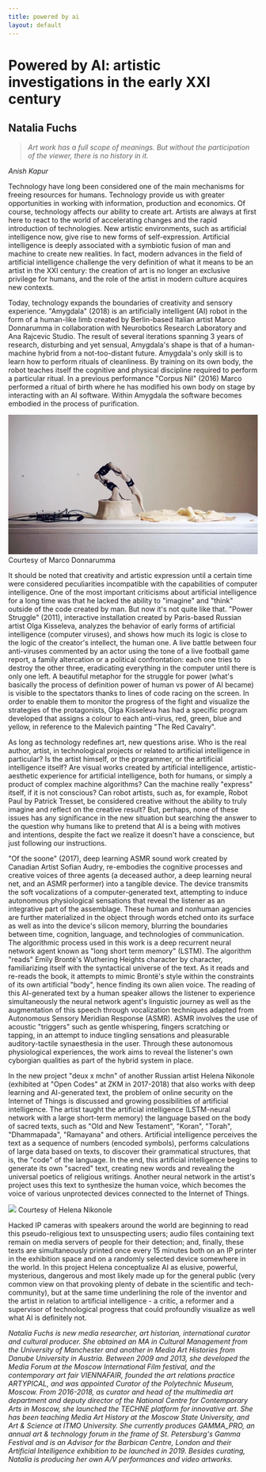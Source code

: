 ```yaml
---
title: powered by ai
layout: default
---
```



# Powered by AI: artistic investigations in the early XXI century
## Natalia Fuchs

> *Art work has a full scope of meanings.*
> *But without the participation of the viewer, there is no history in it.*

_Anish Kapur_

Technology have long been considered one of the main mechanisms for freeing resources for humans. Technology provide us with greater opportunities in working with information, production and economics. Of course, technology affects our ability to create art. Artists are always at first here to react to the world of accelerating changes and the rapid introduction of technologies. New artistic environments, such as artificial intelligence now, give rise to new forms of self-expression. Artificial intelligence is deeply associated with a symbiotic fusion of man and machine to create new realities. In fact, modern advances in the field of artificial intelligence challenge the very definition of what it means to be an artist in the XXI century: the creation of art is no longer an exclusive privilege for humans, and the role of the artist in modern culture acquires new contexts.

Today, technology expands the boundaries of creativity and sensory experience. "Amygdala" (2018) is an artificially intelligent (AI) robot in the form of a human-like limb created by Berlin-based Italian artist Marco Donnarumma in collaboration with Neurobotics Research Laboratory and Ana Rajcevic Studio. The result of several iterations spanning 3 years of research, disturbing and yet sensual, Amygdala's shape is that of a human-machine hybrid from a not-too-distant future. Amygdala's only skill is to learn how to perform rituals of cleanliness. By training on its own body, the robot teaches itself the cognitive and physical discipline required to perform a particular ritual. In a previous performance "Corpus Nil" (2016) Marco performed a ritual of birth where he has modified his own body on stage by interacting with an AI software. Within Amygdala the software becomes embodied in the process of purification.

![](Images/11_PoweredByAI/11_PoweredByAI_Image1.jpg)
Courtesy of Marco Donnarumma

It should be noted that creativity and artistic expression until a certain time were considered peculiarities incompatible with the capabilities of computer intelligence. One of the most important criticisms about artificial intelligence for a long time was that he lacked the ability to "imagine" and "think" outside of the code created by man. But now it's not quite like that. "Power Struggle" (2011), interactive installation created by Paris-based Russian artist Olga Kisseleva, analyzes the behavior of early forms of artificial intelligence (computer viruses), and shows how much its logic is close to the logic of the creator's intellect, the human one. A live battle between four anti-viruses commented by an actor using the tone of a live football game report, a family altercation or a political confrontation: each one tries to destroy the other three, eradicating everything in the computer until there is only one left. A beautiful metaphor for the struggle for power (what's basically the process of definition power of human vs power of AI became) is visible to the spectators thanks to lines of code racing on the screen. In order to enable them to monitor the progress of the fight and visualize the strategies of the protagonists, Olga Kisseleva has had a specific program developed that assigns a colour to each anti-virus, red, green, blue and yellow, in reference to the Malevich painting "The Red Cavalry".

As long as technology redefines art, new questions arise. Who is the real author, artist, in technological projects or related to artificial intelligence in particular? Is the artist himself, or the programmer, or the artificial intelligence itself? Are visual works created by artificial intelligence, artistic-aesthetic experience for artificial intelligence, both for humans, or simply a product of complex machine algorithms? Can the machine really "express" itself, if it is not conscious? Can robot artists, such as, for example, Robot Paul by Patrick Tresset, be considered creative without the ability to truly imagine and reflect on the creative result? But, perhaps, none of these issues has any significance in the new situation but searching the answer to the question why humans like to pretend that AI is a being with motives and intentions, despite the fact we realize it doesn't have a conscience, but just following our instructions. 

"Of the soone" (2017), deep learning ASMR sound work created by Canadian Artist Sofian Audry, re-embodies the cognitive processes and creative voices of three agents (a deceased author, a deep learning neural net, and an ASMR performer) into a tangible device. The device transmits the soft vocalizations of a computer-generated text, attempting to induce autonomous physiological sensations that reveal the listener as an integrative part of the assemblage. These human and nonhuman agencies are further materialized in the object through words etched onto its surface as well as into the device's silicon memory, blurring the boundaries between time, cognition, language, and technologies of communication. The algorithmic process used in this work is a deep recurrent neural network agent known as "long short term memory" (LSTM). The algorithm "reads" Emily Brontë's Wuthering Heights character by character, familiarizing itself with the syntactical universe of the text. As it reads and re-reads the book, it attempts to mimic Brontë's style within the constraints of its own artificial "body", hence finding its own alien voice. The reading of this AI-generated text by a human speaker allows the listener to experience simultaneously the neural network agent's linguistic journey as well as the augmentation of this speech through vocalization techniques adapted from Autonomous Sensory Meridian Response (ASMR). ASMR involves the use of acoustic "triggers" such as gentle whispering, fingers scratching or tapping, in an attempt to induce tingling sensations and pleasurable auditory-tactile synaesthesia in the user. Through these autonomous physiological experiences, the work aims to reveal the listener's own cyborgian qualities as part of the hybrid system in place.

In the new project "deux x mchn" of another Russian artist Helena Nikonole (exhibited at "Open Codes" at ZKM in 2017-2018) that also works with deep learning and AI-generated text, the problem of online security on the Internet of Things is discussed and growing possibilities of artificial intelligence. The artist taught the artificial intelligence (LSTM-neural network with a large short-term memory) the language based on the body of sacred texts, such as "Old and New Testament", "Koran", "Torah", "Dhammapada", "Ramayana" and others. Artificial intelligence perceives the text as a sequence of numbers (encoded symbols), performs calculations of large data based on texts, to discover their grammatical structures, that is, the "code" of the language. In the end, this artificial intelligence begins to generate its own "sacred" text, creating new words and revealing the universal poetics of religious writings. Another neural network in the artist's project uses this text to synthesize the human voice, which becomes the voice of various unprotected devices connected to the Internet of Things. 

![](Images/11_PoweredByAI/11_PoweredByAI_Image2.jpg)
Courtesy of Helena Nikonole

Hacked IP cameras with speakers around the world are beginning to read this pseudo-religious text to unsuspecting users; audio files containing text remain on media servers of people for their detection; and, finally, these texts are simultaneously printed once every 15 minutes both on an IP printer in the exhibition space and on a randomly selected device somewhere in the world. In this project Helena conceptualize AI as elusive, powerful, mysterious, dangerous and most likely made up for the general public (very common view on that provoking plenty of debate in the scientific and tech-community), but at the same time underlining the role of the inventor and the artist in relation to artificial intelligence - a critic, a reformer and a supervisor of technological progress that could profoundly visualize as well what AI is definitely not.


*Natalia Fuchs is new media researcher, art historian, international curator and cultural producer. She obtained an MA in Cultural Management from the University of Manchester and another in Media Art Histories from Danube University in Austria. Between 2009 and 2013, she developed the Media Forum at the Moscow International Film festival, and the contemporary art fair VIENNAFAIR, founded the art relations practice ARTYPICAL, and was appointed Curator of the Polytechnic Museum, Moscow. From 2016-2018, as curator and head of the multimedia art department and deputy director of the National Centre for Contemporary Arts in Moscow, she launched the TECHNE platform for innovative art. She has been teaching Media Art History at the Moscow State University, and Art & Science at ITMO University. She currently produces GAMMA_PRO, an annual art & technology forum in the frame of St. Petersburg's Gamma Festival and is an Advisor for the Barbican Centre, London and their Artificial Intelligence exhibition to be launched in 2019. Besides curating, Natalia is producing her own A/V performances and video artworks.*
